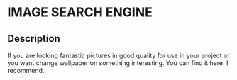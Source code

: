 # IMAGE SEARCH ENGINE

## Description

If you are looking fantastic pictures in good quality for use in your project 
or you want change wallpaper on something interesting. 
You can find it here.
I recommend.



